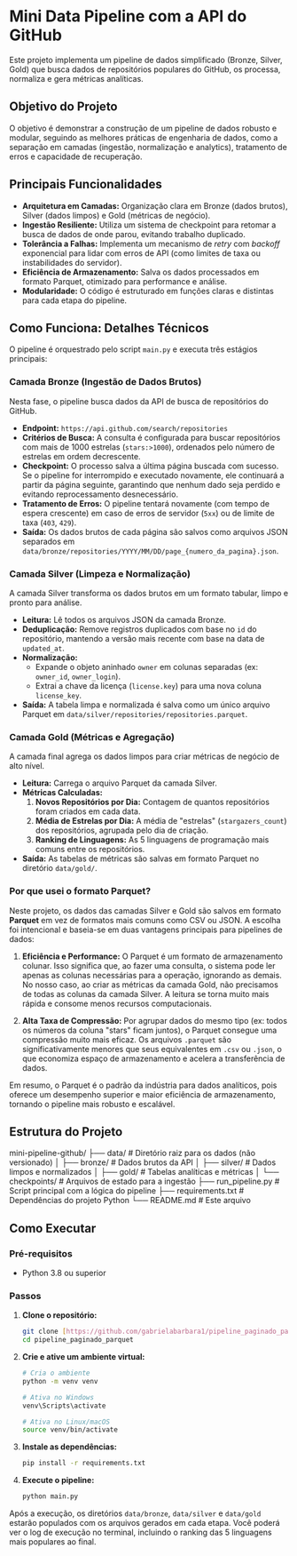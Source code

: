 # Mini Data Pipeline com a API do GitHub

Este projeto implementa um pipeline de dados simplificado (Bronze, Silver, Gold) que busca dados de repositórios populares do GitHub, os processa, normaliza e gera métricas analíticas.

## Objetivo do Projeto

O objetivo é demonstrar a construção de um pipeline de dados robusto e modular, seguindo as melhores práticas de engenharia de dados, como a separação em camadas (ingestão, normalização e analytics), tratamento de erros e capacidade de recuperação.

## Principais Funcionalidades

* **Arquitetura em Camadas:** Organização clara em Bronze (dados brutos), Silver (dados limpos) e Gold (métricas de negócio).
* **Ingestão Resiliente:** Utiliza um sistema de checkpoint para retomar a busca de dados de onde parou, evitando trabalho duplicado.
* **Tolerância a Falhas:** Implementa um mecanismo de *retry* com *backoff* exponencial para lidar com erros de API (como limites de taxa ou instabilidades do servidor).
* **Eficiência de Armazenamento:** Salva os dados processados em formato Parquet, otimizado para performance e análise.
* **Modularidade:** O código é estruturado em funções claras e distintas para cada etapa do pipeline.

## Como Funciona: Detalhes Técnicos

O pipeline é orquestrado pelo script `main.py` e executa três estágios principais:

### Camada Bronze (Ingestão de Dados Brutos)

Nesta fase, o pipeline busca dados da API de busca de repositórios do GitHub.

* **Endpoint:** `https://api.github.com/search/repositories`
* **Critérios de Busca:** A consulta é configurada para buscar repositórios com mais de 1000 estrelas (`stars:>1000`), ordenados pelo número de estrelas em ordem decrescente.
* **Checkpoint:** O processo salva a última página buscada com sucesso. Se o pipeline for interrompido e executado novamente, ele continuará a partir da página seguinte, garantindo que nenhum dado seja perdido e evitando reprocessamento desnecessário.
* **Tratamento de Erros:** O pipeline tentará novamente (com tempo de espera crescente) em caso de erros de servidor (`5xx`) ou de limite de taxa (`403`, `429`).
* **Saída:** Os dados brutos de cada página são salvos como arquivos JSON separados em `data/bronze/repositories/YYYY/MM/DD/page_{numero_da_pagina}.json`.

### Camada Silver (Limpeza e Normalização)

A camada Silver transforma os dados brutos em um formato tabular, limpo e pronto para análise.

* **Leitura:** Lê todos os arquivos JSON da camada Bronze.
* **Deduplicação:** Remove registros duplicados com base no `id` do repositório, mantendo a versão mais recente com base na data de `updated_at`.
* **Normalização:**
    * Expande o objeto aninhado `owner` em colunas separadas (ex: `owner_id`, `owner_login`).
    * Extrai a chave da licença (`license.key`) para uma nova coluna `license_key`.
* **Saída:** A tabela limpa e normalizada é salva como um único arquivo Parquet em `data/silver/repositories/repositories.parquet`.

### Camada Gold (Métricas e Agregação)

A camada final agrega os dados limpos para criar métricas de negócio de alto nível.

* **Leitura:** Carrega o arquivo Parquet da camada Silver.
* **Métricas Calculadas:**
    1.  **Novos Repositórios por Dia:** Contagem de quantos repositórios foram criados em cada data.
    2.  **Média de Estrelas por Dia:** A média de "estrelas" (`stargazers_count`) dos repositórios, agrupada pelo dia de criação.
    3.  **Ranking de Linguagens:** As 5 linguagens de programação mais comuns entre os repositórios.
* **Saída:** As tabelas de métricas são salvas em formato Parquet no diretório `data/gold/`.

### Por que usei o formato Parquet?

Neste projeto, os dados das camadas Silver e Gold são salvos em formato **Parquet** em vez de formatos mais comuns como CSV ou JSON. A escolha foi intencional e baseia-se em duas vantagens principais para pipelines de dados:

1.  **Eficiência e Performance:** O Parquet é um formato de armazenamento colunar. Isso significa que, ao fazer uma consulta, o sistema pode ler apenas as colunas necessárias para a operação, ignorando as demais. No nosso caso, ao criar as métricas da camada Gold, não precisamos de todas as colunas da camada Silver. A leitura se torna muito mais rápida e consome menos recursos computacionais.

2.  **Alta Taxa de Compressão:** Por agrupar dados do mesmo tipo (ex: todos os números da coluna "stars" ficam juntos), o Parquet consegue uma compressão muito mais eficaz. Os arquivos `.parquet` são significativamente menores que seus equivalentes em `.csv` ou `.json`, o que economiza espaço de armazenamento e acelera a transferência de dados.

Em resumo, o Parquet é o padrão da indústria para dados analíticos, pois oferece um desempenho superior e maior eficiência de armazenamento, tornando o pipeline mais robusto e escalável.

## Estrutura do Projeto

mini-pipeline-github/
├── data/                 # Diretório raiz para os dados (não versionado)
│   ├── bronze/           # Dados brutos da API
│   ├── silver/           # Dados limpos e normalizados
│   ├── gold/             # Tabelas analíticas e métricas
│   └── checkpoints/      # Arquivos de estado para a ingestão
├── run_pipeline.py       # Script principal com a lógica do pipeline
├── requirements.txt      # Dependências do projeto Python
└── README.md             # Este arquivo

## Como Executar

### Pré-requisitos

* Python 3.8 ou superior

### Passos

1.  **Clone o repositório:**
    ```bash
    git clone [https://github.com/gabrielabarbara1/pipeline_paginado_parquet.git](https://github.com/gabrielabarbara1/pipeline_paginado_parquet.git)
    cd pipeline_paginado_parquet
    ```

2.  **Crie e ative um ambiente virtual:**
    ```bash
    # Cria o ambiente
    python -m venv venv

    # Ativa no Windows
    venv\Scripts\activate

    # Ativa no Linux/macOS
    source venv/bin/activate
    ```

3.  **Instale as dependências:**
    ```bash
    pip install -r requirements.txt
    ```

4.  **Execute o pipeline:**
    ```bash
    python main.py
    ```

Após a execução, os diretórios `data/bronze`, `data/silver` e `data/gold` estarão populados com os arquivos gerados em cada etapa. Você poderá ver o log de execução no terminal, incluindo o ranking das 5 linguagens mais populares ao final.
